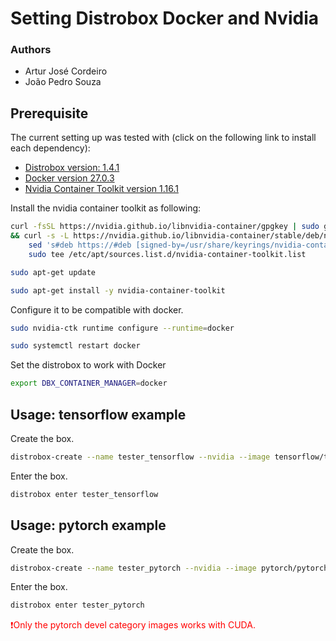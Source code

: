 # Setting Distrobox Docker and Nvidia

### Authors
  - Artur José Cordeiro
  - João Pedro Souza

## Prerequisite

The current setting up was tested with (click on the following link to install each dependency):
- [Distrobox version: 1.4.1](https://distrobox.it/)
- [Docker version 27.0.3](https://docs.docker.com/engine/install/)
- [Nvidia Container Toolkit version 1.16.1](https://docs.nvidia.com/datacenter/cloud-native/container-toolkit/latest/install-guide.html)


Install the nvidia container toolkit as following:

```bash
curl -fsSL https://nvidia.github.io/libnvidia-container/gpgkey | sudo gpg --dearmor -o /usr/share/keyrings/nvidia-container-toolkit-keyring.gpg \
&& curl -s -L https://nvidia.github.io/libnvidia-container/stable/deb/nvidia-container-toolkit.list | \
    sed 's#deb https://#deb [signed-by=/usr/share/keyrings/nvidia-container-toolkit-keyring.gpg] https://#g' | \
    sudo tee /etc/apt/sources.list.d/nvidia-container-toolkit.list
```
```bash
sudo apt-get update
```
```bash
sudo apt-get install -y nvidia-container-toolkit
```

Configure it to be compatible with docker.

```bash
sudo nvidia-ctk runtime configure --runtime=docker
```

```bash
sudo systemctl restart docker
```

Set the distrobox to work with Docker
```bash
export DBX_CONTAINER_MANAGER=docker
```

## Usage: tensorflow example

Create the box.
```bash
distrobox-create --name tester_tensorflow --nvidia --image tensorflow/tensorflow:nightly-gpu
```

Enter the box.
```bash
distrobox enter tester_tensorflow
```

## Usage: pytorch example

Create the box.
```bash
distrobox-create --name tester_pytorch --nvidia --image pytorch/pytorch:2.4.1-cuda11.8-cudnn9-devel
```

Enter the box.
```bash
distrobox enter tester_pytorch
```


<span style="color: red;">
❗️Only the pytorch devel category images works with CUDA.
</span>
